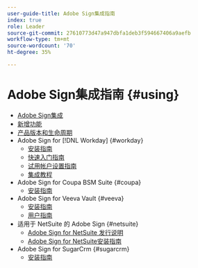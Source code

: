 ```yaml
---
user-guide-title: Adobe Sign集成指南
index: true
role: Leader
source-git-commit: 27610773d47a947dbfa1deb3f594667406a9aefb
workflow-type: tm+mt
source-wordcount: '70'
ht-degree: 35%

---
```



# Adobe Sign集成指南 {#using}

+ [Adobe Sign集成](home.md)
+ [新增功能](whats-new.md)
+ [产品版本和生命周期](versions.md)
+ Adobe Sign for [!DNL Workday] {#workday}
   + [安装指南](workday/install.md)
   + [快速入门指南](workday/quick-start.md)
   + [试用帐户设置指南](workday/trial-install.md)
   + [集成教程](workday/tutorial-video.md)
+ Adobe Sign for Coupa BSM Suite {#coupa}
   + [安装指南](coupa/install.md)
+ Adobe Sign for Veeva Vault {#veeva}
   + [安装指南](veeva/install.md)
   + [用户指南](veeva/user.md)
+ 适用于 NetSuite 的 Adobe Sign {#netsuite}
   + [Adobe Sign for NetSuite 发行说明](netsuite/release-notes.md)
   + [Adobe Sign for NetSuite安装指南](netsuite/install.md)
+ Adobe Sign for SugarCrm {#sugarcrm}
   + [安装指南](sugarcrm/install.md)

